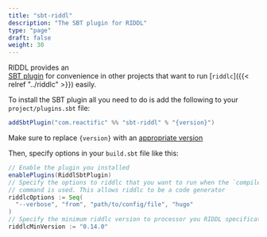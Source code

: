 ```yaml
---
title: "sbt-riddl"
description: "The SBT plugin for RIDDL"
type: "page"
draft: false
weight: 30
---
```


RIDDL provides an  
[SBT plugin](https://www.scala-sbt.org/1.x/docs/Using-Plugins.html) for 
convenience in other projects that want to run 
[`riddlc`]({{< relref "../riddlc" >}}) easily.

To install the SBT plugin all you need to do is add the following to your 
`project/plugins.sbt` file:

```sbt
addSbtPlugin("com.reactific" %% "sbt-riddl" % "{version}")
```
Make sure to replace `{version}` with an 
[appropriate version](https;//github.com/reactific/riddl/releases)
 

Then, specify options in your `build.sbt` file like this:

```sbt
// Enable the plugin you installed
enablePlugins(RiddlSbtPlugin) 
// Specify the options to riddlc that you want to run when the `compile` 
// command is used. This allows riddlc to be a code generator
riddlcOptions := Seq(
  "--verbose", "from", "path/to/config/file", "hugo"
)
// Specify the minimum riddlc version to processor you RIDDL specification
riddlcMinVersion := "0.14.0"
```